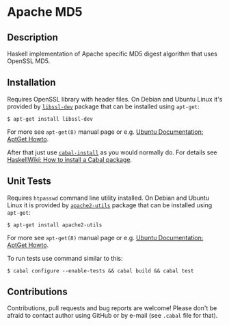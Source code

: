 Apache MD5
==========


Description
-----------

Haskell implementation of Apache specific MD5 digest algorithm that uses
OpenSSL MD5.


Installation
------------

Requires OpenSSL library with header files. On Debian and Ubuntu Linux it's
provided by [`libssl-dev`][libssl-dev] package that can be installed using
`apt-get`:

    $ apt-get install libssl-dev

For more see `apt-get(8)` manual page or e.g. [Ubuntu Documentation: AptGet
Howto][apt-get-howto].

After that just use [`cabal-install`][cabal-install] as you would normally do.
For details see [HaskellWiki: How to install a Cabal package][].


Unit Tests
----------

Requires `htpasswd` command line utility installed. On Debian and Ubuntu Linux
it is provided by [`apache2-utils`][apache2-utils] package that can be
installed using `apt-get`:

    $ apt-get install apache2-utils

For more see `apt-get(8)` manual page or e.g. [Ubuntu Documentation: AptGet
Howto][apt-get-howto].

To run tests use command similar to this:

    $ cabal configure --enable-tests && cabal build && cabal test


Contributions
-------------

Contributions, pull requests and bug reports are welcome! Please don't be
afraid to contact author using GitHub or by e-mail (see `.cabal` file for
that).


[apt-get-howto]:
    https://help.ubuntu.com/community/AptGet/Howto
[libssl-dev]:
    http://packages.debian.org/lenny/libssl-dev
[cabal-install]:
    http://haskell.org/haskellwiki/Cabal-Install
[HaskellWiki: How to install a Cabal package]:
    http://haskell.org/haskellwiki/Cabal/How_to_install_a_Cabal_package
[apache2-utils]:
    http://packages.debian.org/stable/apache2-utils
